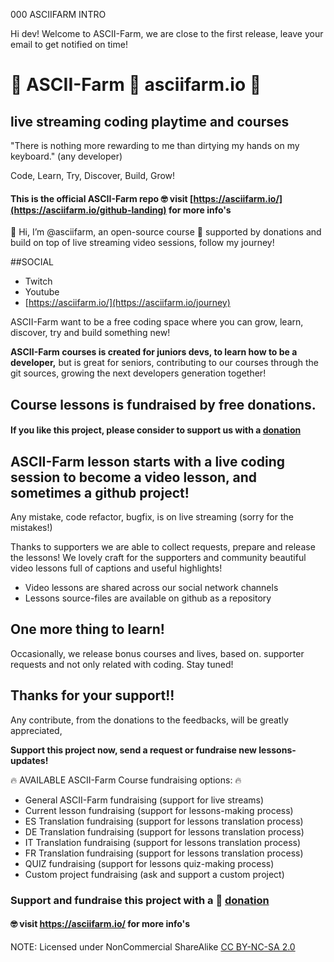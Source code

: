 000 ASCIIFARM INTRO

Hi dev!
Welcome to ASCII-Farm, we are close to the first release, leave your email to get notified on time!



# 🌱 ASCII-Farm 🚜 asciifarm.io 🚀
## live streaming coding playtime and courses 
"There is nothing more rewarding to me than dirtying my hands on my keyboard." (any developer)

Code, Learn, Try, Discover, Build, Grow!

#### This is the official ASCII-Farm repo 🤓 visit [https://asciifarm.io/](https://asciifarm.io/github-landing) for more info's

👋 Hi, I’m @asciifarm, an open-source course 🌱 supported by donations and build on top of live streaming video sessions, follow my journey!

##SOCIAL
- Twitch
- Youtube
- [https://asciifarm.io/](https://asciifarm.io/journey)

ASCII-Farm want to be a free coding space where you can grow, learn, discover, try and build something new!

__ASCII-Farm courses is created for juniors devs, to learn how to be a developer,__
but is great for seniors, contributing to our courses through the git sources, growing the next developers generation together! 

## Course lessons is fundraised by free donations.

#### If you like this project, please consider to support us with a [donation](https://www.paypal.com/donate?hosted_button_id=KYJD4H37GXTQS)

## ASCII-Farm lesson starts with a live coding session to become a video lesson, and sometimes a github project!

Any mistake, code refactor, bugfix, is on live streaming (sorry for the mistakes!)

Thanks to supporters we are able to collect requests, prepare and release the lessons! 
We lovely craft for the supporters and community beautiful video lessons full of captions and useful highlights!


- Video lessons are shared across our social network channels 
- Lessons source-files are available on github as a repository

## One more thing to learn!

Occasionally, we release bonus courses and lives, based on. supporter requests and not only related with coding. Stay tuned!

## Thanks for your support!!
Any contribute, from the donations to the feedbacks, will be greatly appreciated,

__Support this project now, send a request or fundraise new lessons-updates!__

🔥 AVAILABLE ASCII-Farm Course fundraising options: 🔥

- General ASCII-Farm fundraising (support for live streams)
- Current lesson fundraising (support for lessons-making process)
- ES Translation fundraising (support for lessons translation process)
- DE Translation fundraising (support for lessons translation process)
- IT Translation fundraising (support for lessons translation process)
- FR Translation fundraising (support for lessons translation process)
- QUIZ fundraising (support for lessons quiz-making process)
- Custom project fundraising (ask and support a custom project)

### Support and fundraise this project with a 🤩 [donation](https://www.paypal.com/donate?hosted_button_id=KYJD4H37GXTQS)
#### 🤓 visit https://asciifarm.io/ for more info's

NOTE: Licensed under NonCommercial ShareAlike [CC BY-NC-SA 2.0](https://creativecommons.org/licenses/by-nc-sa/2.0/)
